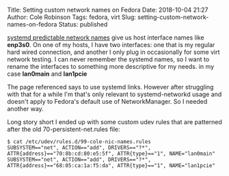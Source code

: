Title: Setting custom network names on Fedora
Date: 2018-10-04 21:27
Author: Cole Robinson
Tags: fedora, virt
Slug: setting-custom-network-names-on-fedora
Status: published

[systemd predictable network names](https://www.freedesktop.org/wiki/Software/systemd/PredictableNetworkInterfaceNames/) give us host interface names like **enp3s0**. On one of my hosts, I have two interfaces: one that is my regular hard wired connection, and another I only plug in occasionally for some virt network testing. I can never remember the systemd names, so I want to rename the interfaces to something more descriptive for my needs. in my case **lan0main** and **lan1pcie**

The page referenced says to use systemd links. However after struggling with that for a while I'm that's only relevant to systemd-networkd usage and doesn't apply to Fedora's default use of NetworkManager. So I needed another way.

Long story short I ended up with some custom udev rules that are patterned after the old 70-persistent-net.rules file:


```console
$ cat /etc/udev/rules.d/99-cole-nic-names.rules
SUBSYSTEM=="net", ACTION=="add", DRIVERS=="?*", ATTR{address}=="70:8b:cd:80:e5:5f", ATTR{type}=="1", NAME="lan0main"
SUBSYSTEM=="net", ACTION=="add", DRIVERS=="?*", ATTR{address}=="68:05:ca:1a:f5:da", ATTR{type}=="1", NAME="lan1pcie"
```
